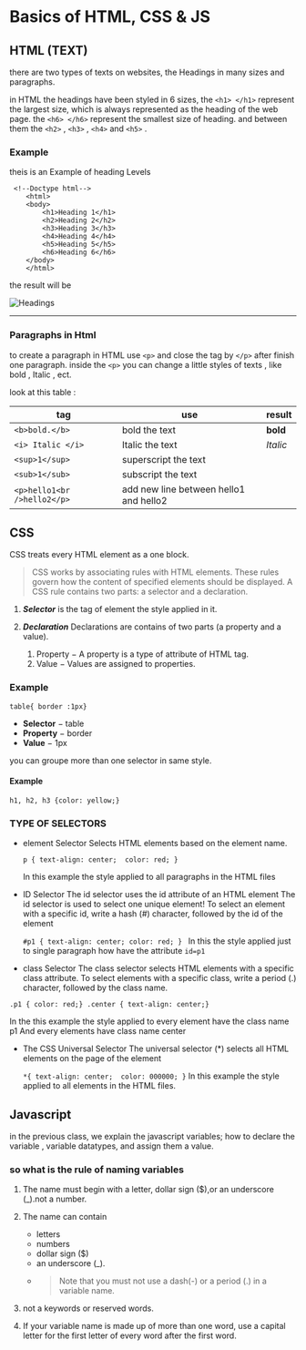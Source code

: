 # Basics of HTML, CSS & JS

## HTML (TEXT)

there are two types of texts on websites, the Headings in many sizes and paragraphs.

in HTML the headings have been styled in 6 sizes, the `<h1> </h1>` represent the largest size, which is always represented as the heading of the web page. the  `<h6> </h6>`  represent the smallest size of heading. and between them the `<h2>` , `<h3>` , `<h4>` and `<h5>` .

### Example 
theis is an Example of heading Levels

```
 <!--Doctype html-->
    <html>
    <body>
        <h1>Heading 1</h1>
        <h2>Heading 2</h2>
        <h3>Heading 3</h3>
        <h4>Heading 4</h4>
        <h5>Heading 5</h5>
        <h6>Heading 6</h6>
    </body>
    </html>

```
the result will be 

![Headings](https://iq.opengenus.org/content/images/2019/08/img8.png)

-----
### Paragraphs in Html
to create a paragraph in HTML use `<p>` and close the tag by `</p>` after finish one paragraph.
inside the `<p>` you can change a little styles of texts , like bold , Italic , ect.

look at this table :

|       tag                  |   use                                     |        result                 |
|----------------------------|-------------------------------------------|-------------------------------|
| `<b>bold.</b>`             |  bold the text                            |  **bold**                     |
| `<i> Italic </i>`          | Italic the text                           |  *Italic*                     |
| `<sup>1</sup>`             | superscript the text                      |                               |
| `<sub>1</sub>`             | subscript the text                        |                               |
|`<p>hello1<br />hello2</p>` | add new line  between  hello1 and hello2  |                               | 




## CSS

CSS treats every HTML element as a one block.
> CSS works by associating rules with HTML elements. These rules govern how the content of specified elements should be displayed. A CSS rule contains two parts: a selector and a declaration.

 1. ***Selector*** 
 is the tag of element the style applied in it.

 1. ***Declaration***
 Declarations are contains of two parts (a property and a value).
    1. Property − A property is a type of attribute of HTML tag. 
    1. Value − Values are assigned to properties.

### Example 
`table{ border :1px}`
- **Selector** − table 
- **Property** − border
- **Value** − 1px

you can groupe more than one selector in same style.
#### Example

```h1, h2, h3 {color: yellow;}```

### TYPE OF SELECTORS
- element Selector
   Selects HTML elements based on the element name.


  `p {
     text-align: center; 
     color: red;
   }`

   
    In this example the style applied to all paragraphs in the HTML files 
   
- ID Selector
 The id selector uses the id attribute of an HTML element
 The id selector is used to select one unique element!
 To select an element with a specific id, write a hash (#) character, followed by the id of the element

  `#p1 {
  text-align: center;
  color: red;
  }
 `
 In this the style applied just to  single paragraph  how  have the attribute `id=p1`

-  class Selector
  The class selector selects HTML elements with a specific class attribute.
  To select elements with a specific class, write a period (.) character, followed by the class name.

  `.p1 {
    color: red;}
   .center {
  text-align: center;}`

  In the this example the style applied to every element have the class  name p1 
  And every elements have class name center 

- The CSS Universal Selector
  The universal selector (*) selects all HTML elements on the page of the element

  `*{
  text-align: center;  color: 000000;
  }`
In this example the style applied to all elements in the HTML files.

## Javascript
 in the previous class, we explain the javascript variables; how to declare the variable , variable datatypes, and assign them a value.


### so what is the rule of naming variables
1. The name must begin with a letter, dollar sign ($),or an underscore (_).not a number.
1. The name can contain 
   - letters
   - numbers
   - dollar sign ($)
   - an underscore (_).
   -   > Note that you must not use a dash(-) or a period (.) in a variable name. 
1. not a  keywords or reserved words.

1. If your variable name is made up of more than one word, use a capital letter for the first letter of every word after the first word. 

















